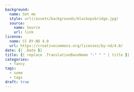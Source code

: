 ```yaml
---
background:
  name: Set me
  style: url(/assets/backgrounds/blackopsbridge.jpg)
  source:
    name: Source
    url: link
license:
  name: CC BY-ND 4.0
  url: https://creativecommons.org/licenses/by-nd/4.0/
date: {{ .Date }}
title: {{ replace .TranslationBaseName "-" " " | title }}
categories:
  - fancy
tags:
  - some
  - tags
draft: true
---
```

